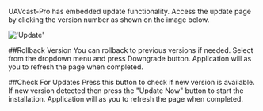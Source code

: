 
UAVcast-Pro has embedded update functionality. Access the update page by clicking the version number as shown on the image below.

!['Update'](images/pages/Application-Update/menu.png)

##Rollback Version
You can rollback to previous versions if needed. Select from the dropdown menu and press Downgrade button.
Application will as you to refresh the page when completed.

##Check For Updates
Press this button to check if new version is available. If new version detected then press the "Update Now" button to start the installation.
Application will as you to refresh the page when completed.
